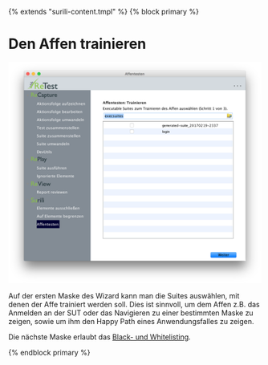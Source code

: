 {% extends "surili-content.tmpl" %}
{% block primary %}

Den Affen trainieren
====================

![Den Affen trainieren](affentesten-trainieren-1.png)

Auf der ersten Maske des Wizard kann man die Suites auswählen, mit denen der Affe trainiert werden soll.
Dies ist sinnvoll, um dem Affen z.B. das Anmelden an der SUT oder das Navigieren zu einer bestimmten Maske zu zeigen, 
sowie um ihm den Happy Path eines Anwendungsfalles zu zeigen.

Die nächste Maske erlaubt das [Black- und Whitelisting](affentesten-listing.md).

{% endblock primary %}